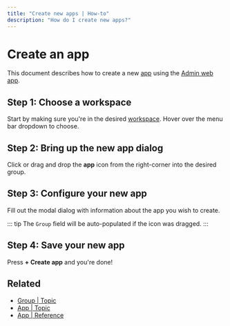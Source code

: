 ```yaml
---
title: "Create new apps | How-to"
description: "How do I create new apps?"
---
```


# Create an app

This document describes how to create a new [app](/topic/apps/) using the [Admin web app](https://web.routegy.com).

## Step 1: Choose a workspace

Start by making sure you're in the desired [workspace](/reference/workspaces/). Hover over the menu bar dropdown to choose.

<CaptionedImage
  src="/images/navigation/choose-workspace-dropdown.png"
  alt="An expanded dropdown containing a list of available workspaces in the Routegy admin app"
  width="90%"
/>

## Step 2: Bring up the new app dialog

Click or drag and drop the **app** icon from the right-corner into the desired group.

<CaptionedImage
  src="/images/tree/office-drag-drop-app.png"
  alt="Dragging a new app widget into the app tree within the Routegy admin app"
  width="100%"
/>

## Step 3: Configure your new app

Fill out the modal dialog with information about the app you wish to create.

::: tip
  The `Group` field will be auto-populated if the icon was dragged.
:::

<CaptionedImage
  src="/images/modals/office-1st-conf-room-101-create-app.png"
  alt="New app dialog within the Routegy admin app"
  width="70%"
/>

## Step 4: Save your new app

Press **+ Create app** and you're done!

## Related

* [Group | Topic](/topic/groups/)
* [App | Topic](/topic/apps/)
* [App | Reference](/reference/apps/)


